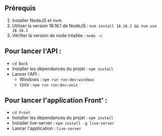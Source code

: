 ## Prérequis

1. Installer NodeJS et nvm
2. Utiliser la version 18.16.1 de NodeJS : `nvm install 18.16.1 && nvm use 18.16.1`
3. Vérifier la version de node intallée : `node -v`

## Pour lancer l'API :
* `cd Back`
* Installer les dépendances du projet : `npm install`
* Lancer l'API :
  * Windows : `npm run run:dev:windows`
  * Unix : `npm run run:dev:unix`

## Pour lancer l'application Front' :
* `cd Front`
* Installer les dépendances du projet : `npm install`
* Installer live-server : `npm install -g live-server`
* Lancer l'application : `live-server`
